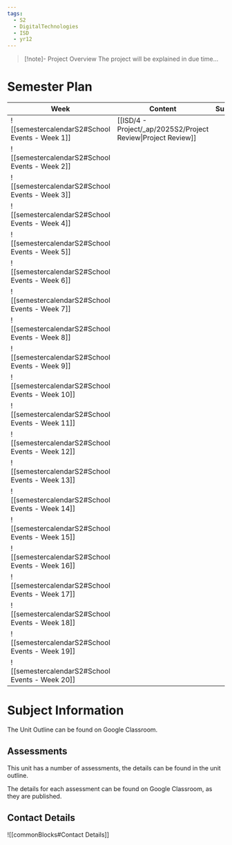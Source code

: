 ```yaml
---
tags:
  - S2
  - DigitalTechnologies
  - ISD
  - yr12
---
```

> [!note]- Project Overview
> The project will be explained in due time...


# Semester Plan


| Week                                            | Content                                                       | Submissions |
| ----------------------------------------------- | ------------------------------------------------------------- | ----------- |
| ![[semestercalendarS2#School Events - Week 1]]  | [[ISD/4 - Project/_ap/2025S2/Project Review\|Project Review]] |             |
| ![[semestercalendarS2#School Events - Week 2]]  |                                                               |             |
| ![[semestercalendarS2#School Events - Week 3]]  |                                                               |             |
| ![[semestercalendarS2#School Events - Week 4]]  |                                                               |             |
| ![[semestercalendarS2#School Events - Week 5]]  |                                                               |             |
| ![[semestercalendarS2#School Events - Week 6]]  |                                                               |             |
| ![[semestercalendarS2#School Events - Week 7]]  |                                                               |             |
| ![[semestercalendarS2#School Events - Week 8]]  |                                                               |             |
| ![[semestercalendarS2#School Events - Week 9]]  |                                                               |             |
| ![[semestercalendarS2#School Events - Week 10]] |                                                               |             |
| ![[semestercalendarS2#School Events - Week 11]] |                                                               |             |
| ![[semestercalendarS2#School Events - Week 12]] |                                                               |             |
| ![[semestercalendarS2#School Events - Week 13]] |                                                               |             |
| ![[semestercalendarS2#School Events - Week 14]] |                                                               |             |
| ![[semestercalendarS2#School Events - Week 15]] |                                                               |             |
| ![[semestercalendarS2#School Events - Week 16]] |                                                               |             |
| ![[semestercalendarS2#School Events - Week 17]] |                                                               |             |
| ![[semestercalendarS2#School Events - Week 18]] |                                                               |             |
| ![[semestercalendarS2#School Events - Week 19]] |                                                               |             |
| ![[semestercalendarS2#School Events - Week 20]] |                                                               |             |

# Subject Information

The Unit Outline can be found on Google Classroom.

## Assessments

This unit has a number of assessments, the details can be found in the unit outline.

The details for each assessment can be found on Google Classroom, as they are published.

## Contact Details

![[commonBlocks#Contact Details]]
